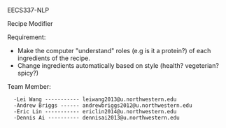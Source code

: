 EECS337-NLP

Recipe Modifier

Requirement: 

- Make the computer "understand" roles (e.g is it a protein?) of each ingredients of the recipe.
- Change ingredients automatically based on style (health? vegeterian? spicy?)

Team Member:

      -Lei Wang ----------- leiwang2013@u.northwestern.edu
      -Andrew Briggs ------ andrewbriggs2012@u.northwestern.edu
      -Eric Lin ----------- ericlin2014@u.northwestern.edu
      -Dennis Ai ---------- dennisai2013@u.northwestern.edu
